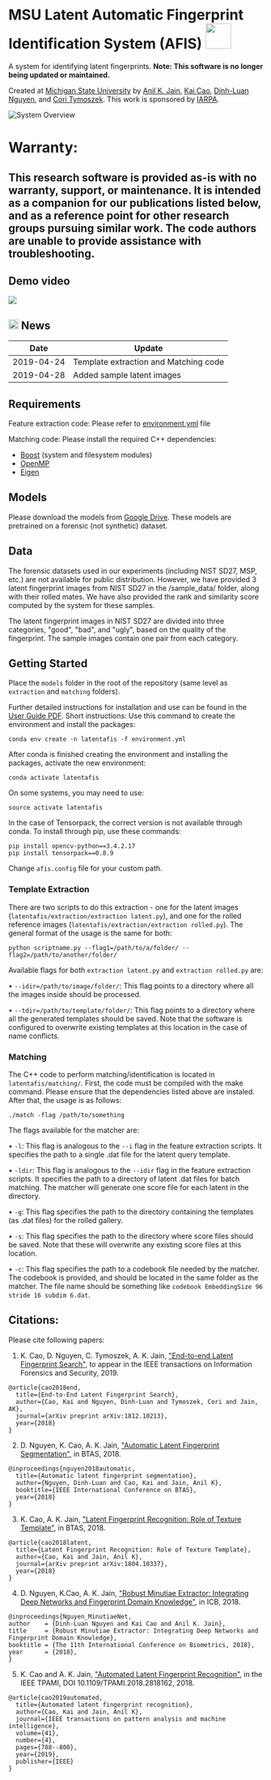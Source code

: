 # MSU Latent Automatic Fingerprint Identification System (AFIS) <img src="uploads/latent_afis.jpeg" width="50"/>
A system for identifying latent fingerprints. **Note: This software is no longer being updated or maintained.**

Created at [Michigan State University](https://www.msu.edu) by [Anil K. Jain](https://www.cse.msu.edu/~jain/), [Kai Cao](https://scholar.google.com/citations?user=aA2HStQAAAAJ&hl=en), [Dinh-Luan Nguyen](https://luannd.github.io/), and [Cori Tymoszek](https://github.com/ctymoszek).
This work is sponsored by [IARPA](https://www.iarpa.gov/).

![System Overview](uploads/systemoverview.png)

# Warranty:
## This research software is provided as-is with no warranty, support, or maintenance. It is intended as a companion for our publications listed below, and as a reference point for other research groups pursuing similar work. The code authors are unable to provide assistance with troubleshooting.

## Demo video
[![](http://img.youtube.com/vi/YBFG9n8-07E/0.jpg)](https://www.youtube.com/watch?v=YBFG9n8-07E "MSU Latent AFIS")

## <img src="https://image.flaticon.com/icons/svg/149/149366.svg" width="20"/> News
| Date     | Update |
|----------|--------|
| 2019-04-24 | Template extraction and Matching code |
| 2019-04-28 | Added sample latent images |

## Requirements
Feature extraction code:
Please refer to [environment.yml](environment.yml) file

Matching code:
Please install the required C++ dependencies:
- [Boost](https://www.boost.org/users/download/) (system and filesystem modules)
- [OpenMP](https://www.openmp.org)
- [Eigen](http://eigen.tuxfamily.org/index.php?title=Main_Page)

## Models
Please download the models from [Google Drive](https://drive.google.com/drive/folders/12wgcb5K_T5yNTsLYb557JLdhf2IHvo_j?usp=sharing). These models are pretrained on a forensic (not synthetic) dataset. 

## Data
The forensic datasets used in our experiments (including NIST SD27, MSP, etc.) are not available for public distribution. However, we have provided 3 latent fingerprint images from NIST SD27 in the /sample_data/ folder, along with their rolled mates. We have also provided the rank and similarity score computed by the system for these samples.

The latent fingerprint images in NIST SD27 are divided into three categories, "good", "bad", and "ugly", based on the quality of the fingerprint. The sample images contain one pair from each category.

## Getting Started
Place the `models` folder in the root of the repository (same level as `extraction` and `matching` folders).

Further detailed instructions for installation and use can be found in the [User Guide PDF](MSU_Latent_AFIS_User_Guide.pdf).
Short instructions:
Use this command to create the environment and install the packages:
```
conda env create -n latentafis -f environment.yml
```
After conda is finished creating the environment and installing the packages, activate the new environment:
```
conda activate latentafis
```
On some systems, you may need to use:
```
source activate latentafis
```

In the case of Tensorpack, the correct version is not available through conda. To install through pip, use these commands:
```
pip install opencv-python==3.4.2.17
pip install tensorpack==0.8.9
```

Change ``` afis.config ``` file for your custom path.

### Template Extraction
There are two scripts to do this extraction - one for the latent images (```latentafis/extraction/extraction latent.py```), and one for the rolled reference images (```latentafis/extraction/extraction rolled.py```). The general format of the usage is the same for both:
```
python scriptname.py --flag1=/path/to/a/folder/ --flag2=/path/to/another/folder/
```
Available flags for both ```extraction latent.py``` and ```extraction rolled.py``` are:

• ```--idir=/path/to/image/folder/```: This flag points to a directory where all the images inside should be processed.

• ```--tdir=/path/to/template/folder/```: This flag points to a directory where all the generated templates should be saved. Note that the software is configured to overwrite existing templates at this location in the case of name conflicts.

### Matching
The C++ code to perform matching/identification is located in ```latentafis/matching/```. First, the code must be compiled with the make command. Please ensure that the dependencies listed above are instaled. After that, the usage is as follows:
```
./match -flag /path/to/something
```
The flags available for the matcher are:

• ```-l```: This flag is analogous to the ```--i``` flag in the feature extraction scripts. It specifies the path to a single .dat file for the latent query template.

• ```-ldir```: This flag is analogous to the ```--idir``` flag in the feature extraction scripts. It specifies the path to a directory of latent .dat files for batch matching. The matcher will generate one score file for each latent in the directory.

• ```-g```: This flag specifies the path to the directory containing the templates (as .dat files) for the rolled gallery.

• ```-s```: This flag specifies the path to the directory where score files should be saved. Note that these will overwrite any existing score files at this location.

• ```-c```: This flag specifies the path to a codebook file needed by the matcher. The codebook is provided, and should be located in the same folder as the matcher. The file name should be something like ```codebook EmbeddingSize 96 stride 16 subdim 6.dat```.

## Citations:
Please cite following papers:

1. K. Cao, D. Nguyen, C. Tymoszek, A. K. Jain, ["End-to-end Latent Fingerprint Search"](https://arxiv.org/abs/1812.10213), to appear in the IEEE transactions on Information Forensics and Security, 2019.
```
@article{cao2018end,
  title={End-to-End Latent Fingerprint Search},
  author={Cao, Kai and Nguyen, Dinh-Luan and Tymoszek, Cori and Jain, AK},
  journal={arXiv preprint arXiv:1812.10213},
  year={2018}
}
```
2. D. Nguyen, K. Cao, A. K. Jain, ["Automatic Latent Fingerprint Segmentation"](https://arxiv.org/abs/1804.09650), in BTAS, 2018. 
```
@inproceedings{nguyen2018automatic,
  title={Automatic latent fingerprint segmentation},
  author={Nguyen, Dinh-Luan and Cao, Kai and Jain, Anil K},
  booktitle={IEEE International Conference on BTAS},
  year={2018}
}
```
3. K. Cao, A. K. Jain, ["Latent Fingerprint Recognition: Role of Texture Template"](https://arxiv.org/abs/1804.10337), in BTAS, 2018. 
```
@article{cao2018latent,
  title={Latent Fingerprint Recognition: Role of Texture Template},
  author={Cao, Kai and Jain, Anil K},
  journal={arXiv preprint arXiv:1804.10337},
  year={2018}
}
```
4. D. Nguyen, K.Cao, A. K. Jain, ["Robust Minutiae Extractor: Integrating Deep Networks and Fingerprint Domain Knowledge"](https://arxiv.org/pdf/1712.09401.pdf), in ICB, 2018. 

```
@inproceedings{Nguyen_MinutiaeNet,
author    = {Dinh-Luan Nguyen and Kai Cao and Anil K. Jain},
title     = {Robust Minutiae Extractor: Integrating Deep Networks and Fingerprint Domain Knowledge},
booktitle = {The 11th International Conference on Biometrics, 2018},
year      = {2018},
}
```

5. K. Cao and A. K. Jain, ["Automated Latent Fingerprint Recognition"](https://arxiv.org/abs/1704.01925), in the IEEE TPAMI, DOI 10.1109/TPAMI.2018.2818162, 2018.

```
@article{cao2019automated,
  title={Automated latent fingerprint recognition},
  author={Cao, Kai and Jain, Anil K},
  journal={IEEE transactions on pattern analysis and machine intelligence},
  volume={41},
  number={4},
  pages={788--800},
  year={2019},
  publisher={IEEE}
}
```
